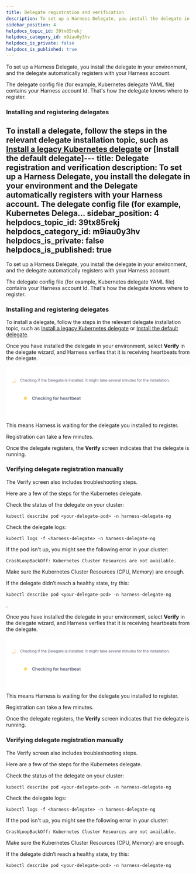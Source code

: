 ```yaml
---
title: Delegate registration and verification
description: To set up a Harness Delegate, you install the delegate in your environment and the Delegate automatically registers with your Harness account. The delegate config file (for example, Kubernetes Delega…
sidebar_position: 4
helpdocs_topic_id: 39tx85rekj
helpdocs_category_id: m9iau0y3hv
helpdocs_is_private: false
helpdocs_is_published: true
---
```


To set up a Harness Delegate, you install the delegate in your environment, and the delegate automatically registers with your Harness account.

The delegate config file (for example, Kubernetes delegate YAML file) contains your Harness account Id. That's how the delegate knows where to register.

### Installing and registering delegates

To install a delegate, follow the steps in the relevant delegate installation topic, such as [Install a legacy Kubernetes delegate](/docs/platform/2_Delegates/install-delegates/install-a-kubernetes-delegate.md) or [Install the default delegate]---
title: Delegate registration and verification
description: To set up a Harness Delegate, you install the delegate in your environment and the Delegate automatically registers with your Harness account. The delegate config file (for example, Kubernetes Delega…
sidebar_position: 4
helpdocs_topic_id: 39tx85rekj
helpdocs_category_id: m9iau0y3hv
helpdocs_is_private: false
helpdocs_is_published: true
---

To set up a Harness Delegate, you install the delegate in your environment, and the delegate automatically registers with your Harness account.

The delegate config file (for example, Kubernetes delegate YAML file) contains your Harness account Id. That's how the delegate knows where to register.

### Installing and registering delegates

To install a delegate, follow the steps in the relevant delegate installation topic, such as [Install a legacy Kubernetes delegate](/docs/platform/2_Delegates/install-delegates/install-a-kubernetes-delegate.md) or [Install the default delegate](docs/platform/Delegates/install-delegates/overview#install-the-default-delegate).

Once you have installed the delegate in your environment, select **Verify** in the delegate wizard, and Harness verfies that it is receiving heartbeats from the delegate.

![](static/delegate-registration-01.png)
This means Harness is waiting for the delegate you installed to register.

Registration can take a few minutes.

Once the delegate registers, the **Verify** screen indicates that the delegate is running.

### Verifying delegate registration manually

The Verify screen also includes troubleshooting steps.

Here are a few of the steps for the Kubernetes delegate.

Check the status of the delegate on your cluster:

```
kubectl describe pod <your-delegate-pod> -n harness-delegate-ng
```
Check the delegate logs:

```
kubectl logs -f <harness-delegate> -n harness-delegate-ng
```
If the pod isn't up, you might see the following error in your cluster:

```
CrashLoopBackOff: Kubernetes Cluster Resources are not available.
```
Make sure the Kubernetes Cluster Resources (CPU, Memory) are enough.

If the delegate didn’t reach a healthy state, try this:

```
kubectl describe pod <your-delegate-pod> -n harness-delegate-ng
```
.

Once you have installed the delegate in your environment, select **Verify** in the delegate wizard, and Harness verfies that it is receiving heartbeats from the delegate.

![](static/delegate-registration-01.png)
This means Harness is waiting for the delegate you installed to register.

Registration can take a few minutes.

Once the delegate registers, the **Verify** screen indicates that the delegate is running.

### Verifying delegate registration manually

The Verify screen also includes troubleshooting steps.

Here are a few of the steps for the Kubernetes delegate.

Check the status of the delegate on your cluster:

```
kubectl describe pod <your-delegate-pod> -n harness-delegate-ng
```
Check the delegate logs:

```
kubectl logs -f <harness-delegate> -n harness-delegate-ng
```
If the pod isn't up, you might see the following error in your cluster:

```
CrashLoopBackOff: Kubernetes Cluster Resources are not available.
```
Make sure the Kubernetes Cluster Resources (CPU, Memory) are enough.

If the delegate didn’t reach a healthy state, try this:

```
kubectl describe pod <your-delegate-pod> -n harness-delegate-ng
```
